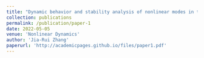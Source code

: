 ```yaml
---
title: "Dynamic behavior and stability analysis of nonlinear modes in the fourth-order generalized Ginzburg-Landau model with near PT-symmetric potentials"
collection: publications
permalink: /publication/paper-1
date: 2022-05-05
venue: 'Nonlinear Dynamics'
author: 'Jia-Rui Zhang'
paperurl: 'http://academicpages.github.io/files/paper1.pdf'
---
```


